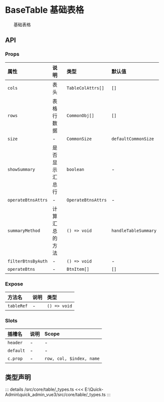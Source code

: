 # BaseTable 基础表格

&emsp;&emsp;基础表格



## API 
### Props

|属性|说明|类型|默认值|
|:---|:---|:---|:---|
|`cols`|表头|`TableColAttrs[]`|`[]`|
|`rows`|表格行数据|`CommonObj[]`|`[]`|
|`size`|-|`CommonSize`|`defaultCommonSize`|
|`showSummary`|是否显示汇总行|`boolean`|-|
|`operateBtnsAttrs`|-|`OperateBtnsAttrs`|-|
|`summaryMethod`|计算汇总的方法|`() => void`|`handleTableSummary`|
|`filterBtnsByAuth`|-|`() => void`|-|
|`operateBtns`|-|`BtnItem[]`|`[]`|

### Expose

|方法名|说明|类型|
|:---|:---|:---|
|`tableRef`|-|`() => void`|

### Slots

|插槽名|说明|Scope|
|:---|:---|:---|
|`header`|-|-|
|`default`|-|-|
|`c.prop`|-|`row, col, $index, name`|



## 类型声明
::: details
/src/core/table/_types.ts
<<< E:\Quick-Admin\quick_admin_vue3/src/core/table/_types.ts
:::  


